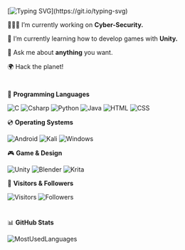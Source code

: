 [![Typing SVG](https://readme-typing-svg.herokuapp.com?background=FFFFFF00&lines=Hi+visitor+👋🏻,+I'm+Berru.;Welcome+to+my+GitHub+profile...)](https://git.io/typing-svg)

👩🏻‍💻 I’m currently working on **Cyber-Security.**

🌱 I’m currently learning how to develop games with **Unity.**

💬 Ask me about **anything** you want.

🌍 Hack the planet!

#

🧠 **Programming Languages**

![C](https://img.shields.io/badge/C-00599C?style=for-the-badge&logo=c&logoColor=white)
![Csharp](https://img.shields.io/badge/C%23-239120?style=for-the-badge&logo=c-sharp&logoColor=white)
![Python](https://img.shields.io/badge/Python-FFD43B?style=for-the-badge&logo=python&logoColor=blue)
![Java](https://img.shields.io/badge/Java-ED8B00?style=for-the-badge&logo=java&logoColor=white)
![HTML](https://img.shields.io/badge/HTML5-E34F26?style=for-the-badge&logo=html5&logoColor=white)
![CSS](https://img.shields.io/badge/CSS3-1572B6?style=for-the-badge&logo=css3&logoColor=white)

💿 **Operating Systems**

![Android](https://img.shields.io/badge/Android-3DDC84?style=for-the-badge&logo=android&logoColor=white)
![Kali](https://img.shields.io/badge/Kali_Linux-557C94?style=for-the-badge&logo=kali-linux&logoColor=white)
![Windows](https://img.shields.io/badge/Windows-0078D6?style=for-the-badge&logo=windows&logoColor=white)

🎮 **Game & Design**

![Unity](https://img.shields.io/badge/Unity-100000?style=for-the-badge&logo=unity&logoColor=white)
![Blender](https://img.shields.io/badge/blender-%23F5792A.svg?style=for-the-badge&logo=blender&logoColor=white)
![Krita](https://img.shields.io/badge/Krita-203759?style=for-the-badge&logo=krita&logoColor=EEF37B)

💜 **Visitors & Followers**

![Visitors](https://visitor-badge.glitch.me/badge?page_id=berrua.visitor-badge&left_color=black&right_color=blueviolet&left_text=Visitors)
![Followers](https://img.shields.io/github/followers/berrua.svg?style=social)

#

📊 **GitHub Stats**

![MostUsedLanguages](https://github-readme-stats.vercel.app/api/top-langs/?username=berrua&theme=aura)

